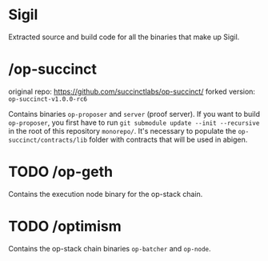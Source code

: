 # Sigil

Extracted source and build code for all the binaries that make up Sigil.

# /op-succinct

original repo: <https://github.com/succinctlabs/op-succinct/>
forked version: `op-succinct-v1.0.0-rc6`

Contains binaries `op-proposer` and `server` (proof server).  If you want to build
`op-proposer`, you first have to run `git submodule update --init --recursive` in
the root of this repository `monorepo/`.  It's necessary to populate the
`op-succinct/contracts/lib` folder with contracts that will be used in abigen.

# TODO /op-geth

Contains the execution node binary for the op-stack chain.

# TODO /optimism

Contains the op-stack chain binaries `op-batcher` and `op-node`.
